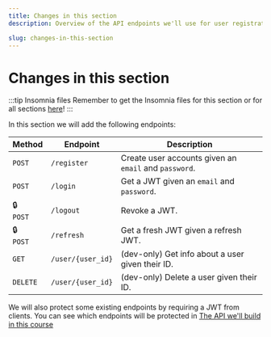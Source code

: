 ```yaml
---
title: Changes in this section
description: Overview of the API endpoints we'll use for user registration and authentication.

slug: changes-in-this-section
---
```


# Changes in this section

:::tip Insomnia files
Remember to get the Insomnia files for this section or for all sections [here](/insomnia-files/)!
:::

In this section we will add the following endpoints:

| Method         | Endpoint          | Description                                           |
| -------------- | ----------------- | ----------------------------------------------------- |
| `POST`         | `/register`       | Create user accounts given an `email` and `password`. |
| `POST`         | `/login`          | Get a JWT given an `email` and `password`.            |
| 🔒 <br/> `POST` | `/logout`         | Revoke a JWT.                                         |
| 🔒 <br/> `POST` | `/refresh`        | Get a fresh JWT given a refresh JWT.                  |
| `GET`          | `/user/{user_id}` | (dev-only) Get info about a user given their ID.      |
| `DELETE`       | `/user/{user_id}` | (dev-only) Delete a user given their ID.              |

We will also protect some existing endpoints by requiring a JWT from clients. You can see which endpoints will be protected in [The API we'll build in this course](/docs/course_intro/what_is_rest_api/#the-api-well-build-in-this-course)